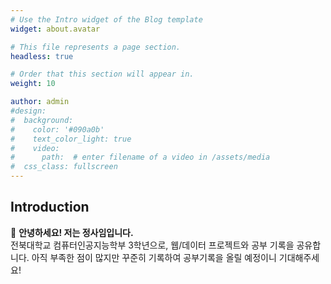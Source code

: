 ```yaml
---
# Use the Intro widget of the Blog template
widget: about.avatar

# This file represents a page section.
headless: true

# Order that this section will appear in.
weight: 10

author: admin
#design:
#  background:
#    color: '#090a0b'
#    text_color_light: true
#    video:
#      path:  # enter filename of a video in /assets/media
#  css_class: fullscreen
---
```

Introduction
---
👋 **안녕하세요! 저는 정사임입니다.**  
전북대학교 컴퓨터인공지능학부 3학년으로, 
웹/데이터 프로젝트와 공부 기록을 공유합니다.
아직 부족한 점이 많지만 꾸준히 기록하여 공부기록을 올릴 예정이니 기대해주세요!
